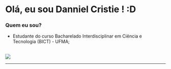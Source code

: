 # Olá, eu sou Danniel Cristie ! :D

### Quem eu sou?

 - Estudante do curso Bacharelado Interdisciplinar em Ciência e Tecnologia (BICT)  - UFMA;

<br>
<a href = "https://www.linkedin.com/in/dannielcristie/"><img src="https://img.shields.io/badge/LinkedIn-0077B5?style=for-the-badge&logo=linkedin&logoColor=white" target="_blank"></a>
<br>

<hr/>

